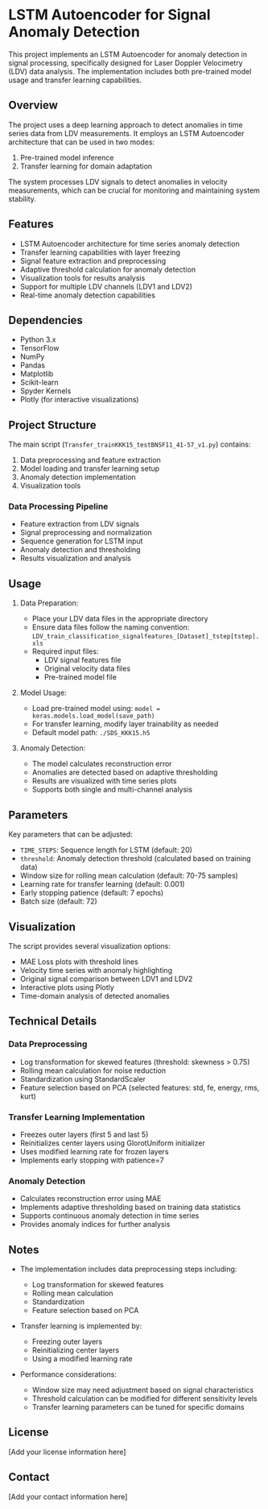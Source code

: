 # LSTM Autoencoder for Signal Anomaly Detection

This project implements an LSTM Autoencoder for anomaly detection in signal processing, specifically designed for Laser Doppler Velocimetry (LDV) data analysis. The implementation includes both pre-trained model usage and transfer learning capabilities.

## Overview

The project uses a deep learning approach to detect anomalies in time series data from LDV measurements. It employs an LSTM Autoencoder architecture that can be used in two modes:
1. Pre-trained model inference
2. Transfer learning for domain adaptation

The system processes LDV signals to detect anomalies in velocity measurements, which can be crucial for monitoring and maintaining system stability.

## Features

- LSTM Autoencoder architecture for time series anomaly detection
- Transfer learning capabilities with layer freezing
- Signal feature extraction and preprocessing
- Adaptive threshold calculation for anomaly detection
- Visualization tools for results analysis
- Support for multiple LDV channels (LDV1 and LDV2)
- Real-time anomaly detection capabilities

## Dependencies

- Python 3.x
- TensorFlow
- NumPy
- Pandas
- Matplotlib
- Scikit-learn
- Spyder Kernels
- Plotly (for interactive visualizations)

## Project Structure

The main script (`Transfer_trainKKK15_testBNSF11_41-57_v1.py`) contains:
1. Data preprocessing and feature extraction
2. Model loading and transfer learning setup
3. Anomaly detection implementation
4. Visualization tools

### Data Processing Pipeline
- Feature extraction from LDV signals
- Signal preprocessing and normalization
- Sequence generation for LSTM input
- Anomaly detection and thresholding
- Results visualization and analysis

## Usage

1. Data Preparation:
   - Place your LDV data files in the appropriate directory
   - Ensure data files follow the naming convention: `LDV_train_classification_signalfeatures_[Dataset]_tstep[tstep].xls`
   - Required input files:
     - LDV signal features file
     - Original velocity data files
     - Pre-trained model file

2. Model Usage:
   - Load pre-trained model using: `model = keras.models.load_model(save_path)`
   - For transfer learning, modify layer trainability as needed
   - Default model path: `./SDS_KKK15.h5`

3. Anomaly Detection:
   - The model calculates reconstruction error
   - Anomalies are detected based on adaptive thresholding
   - Results are visualized with time series plots
   - Supports both single and multi-channel analysis

## Parameters

Key parameters that can be adjusted:
- `TIME_STEPS`: Sequence length for LSTM (default: 20)
- `threshold`: Anomaly detection threshold (calculated based on training data)
- Window size for rolling mean calculation (default: 70-75 samples)
- Learning rate for transfer learning (default: 0.001)
- Early stopping patience (default: 7 epochs)
- Batch size (default: 72)

## Visualization

The script provides several visualization options:
- MAE Loss plots with threshold lines
- Velocity time series with anomaly highlighting
- Original signal comparison between LDV1 and LDV2
- Interactive plots using Plotly
- Time-domain analysis of detected anomalies

## Technical Details

### Data Preprocessing
- Log transformation for skewed features (threshold: skewness > 0.75)
- Rolling mean calculation for noise reduction
- Standardization using StandardScaler
- Feature selection based on PCA (selected features: std, fe, energy, rms, kurt)

### Transfer Learning Implementation
- Freezes outer layers (first 5 and last 5)
- Reinitializes center layers using GlorotUniform initializer
- Uses modified learning rate for frozen layers
- Implements early stopping with patience=7

### Anomaly Detection
- Calculates reconstruction error using MAE
- Implements adaptive thresholding based on training data statistics
- Supports continuous anomaly detection in time series
- Provides anomaly indices for further analysis

## Notes

- The implementation includes data preprocessing steps including:
  - Log transformation for skewed features
  - Rolling mean calculation
  - Standardization
  - Feature selection based on PCA

- Transfer learning is implemented by:
  - Freezing outer layers
  - Reinitializing center layers
  - Using a modified learning rate

- Performance considerations:
  - Window size may need adjustment based on signal characteristics
  - Threshold calculation can be modified for different sensitivity levels
  - Transfer learning parameters can be tuned for specific domains

## License

[Add your license information here]

## Contact

[Add your contact information here] 
